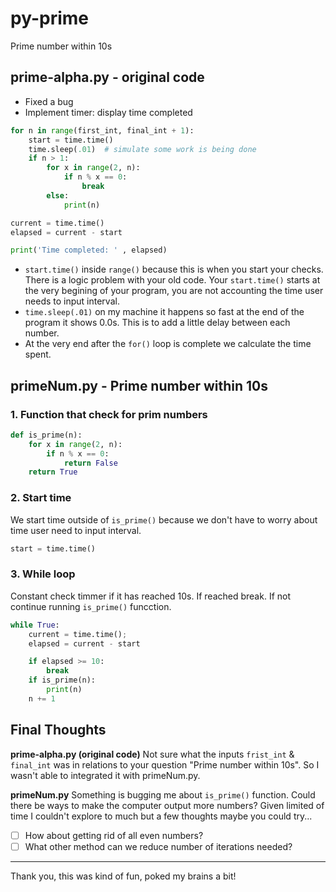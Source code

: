 # py-prime
Prime number within 10s

## prime-alpha.py -  original code
- Fixed a bug
- Implement timer: display time completed

```py
for n in range(first_int, final_int + 1):
    start = time.time() 
    time.sleep(.01)  # simulate some work is being done
    if n > 1:
        for x in range(2, n):
            if n % x == 0:
                break
        else:
            print(n)

current = time.time()
elapsed = current - start

print('Time completed: ' , elapsed)
```
- `start.time()` inside `range()` because this is when you start your checks.  There is a logic problem with your old code. Your `start.time()` starts at the very begining of your program, you are not accounting the time user needs to input interval.
- `time.sleep(.01)` on my machine it happens so fast at the end of the program it shows 0.0s.  This is to add a little delay between each number.
- At the very end after the `for()` loop is complete we calculate the time spent.


## primeNum.py - Prime number within 10s

### 1. Function that check for prim numbers
```py
def is_prime(n):
    for x in range(2, n):
        if n % x == 0:
            return False
    return True
```

### 2. Start time
We start time outside of `is_prime()` because we don't have to worry about time user need to input interval.
```py
start = time.time()
```

### 3. While loop
Constant check timmer if it has reached 10s.  If reached break.  If not continue running `is_prime()` funcction.
```py
while True:
    current = time.time();
    elapsed = current - start

    if elapsed >= 10:
        break
    if is_prime(n):
        print(n)
    n += 1
```

## Final Thoughts

**prime-alpha.py (original code)**
Not sure what the inputs `frist_int` & `final_int` was in relations to your question "Prime number within 10s".  So I wasn't able to integrated it with primeNum.py.

**primeNum.py**
Something is bugging me about `is_prime()` function.  Could there be ways to make the computer output more numbers? Given limited of time I couldn't explore to much but a few thoughts maybe you could try...

- [ ] How about getting rid of all even numbers?
- [ ] What other method can we reduce number of iterations needed?

-----

Thank you, this was kind of fun, poked my brains a bit!